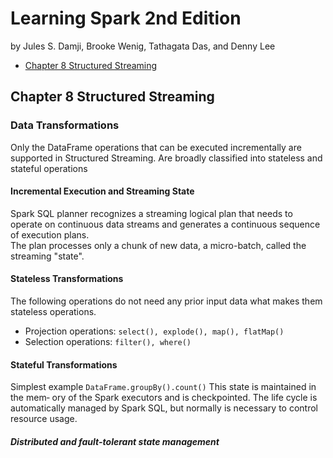 # Learning Spark 2nd Edition
by Jules S. Damji, Brooke Wenig, Tathagata Das, and Denny Lee

- [Chapter 8 Structured Streaming](#chapter-8-structured-streaming)


## Chapter 8 Structured Streaming

### Data Transformations

Only the DataFrame operations that can be executed incrementally are supported in Structured Streaming.
Are broadly classified into stateless and stateful operations

#### Incremental Execution and Streaming State

Spark SQL planner recognizes a streaming logical plan that needs to operate on continuous data streams and generates a 
continuous sequence of execution plans.  
The plan processes only a chunk of new data, a micro-batch, called the streaming "state".

#### Stateless Transformations

The following operations do not need any prior input data what makes them stateless operations.
* Projection operations: `select(), explode(), map(), flatMap()`
* Selection operations: `filter(), where()`

#### Stateful Transformations

Simplest example `DataFrame.groupBy().count()`
This state is maintained in the mem‐ ory of the Spark executors and is checkpointed.
The life cycle is automatically managed by Spark SQL, but normally is necessary to control resource usage.

##### Distributed and fault-tolerant state management
